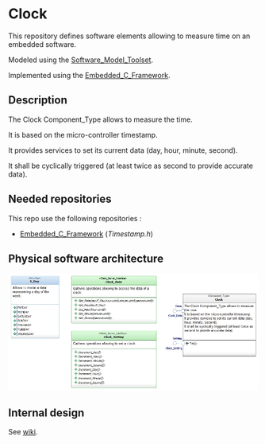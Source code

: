 # Clock

This repository defines software elements allowing to measure time on an embedded software.

Modeled using the [Software_Model_Toolset](https://github.com/HomeMadeRobots/Software_Model_Toolset).

Implemented using the [Embedded_C_Framework](https://github.com/HomeMadeRobots/Embedded_C_Framework).

## Description

The Clock Component_Type allows to measure the time.

It is based on the micro-controller timestamp.

It provides services to set its current data (day, hour, minute, second).

It shall be cyclically triggered (at least twice as second to provide accurate data).

## Needed repositories

This repo use the following repositories :
- [Embedded_C_Framework](https://github.com/HomeMadeRobots/Embedded_C_Framework) (*Timestamp.h*)

## Physical software architecture

![Physical software architecture](doc/CD_Clock.jpg "Physical software architecture")

## Internal design

See [wiki](https://github.com/HomeMadeRobots/Clock/wiki/Clock-internal-design).
